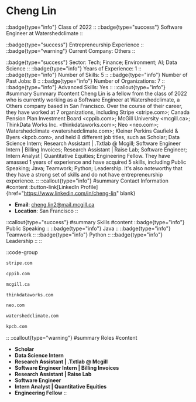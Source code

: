 # Cheng Lin
::badge{type="info"}
Class of 2022
::
::badge{type="success"}
Software Engineer at Watershedclimate
::

::badge{type="success"}
Entrepreneurship Experience
::
::badge{type="warning"}
Current Company: Others
::

::badge{type="success"}
Sector: Tech; Finance; Environment; AI; Data Science
::
::badge{type="info"}
Years of Experience: 1
::
::badge{type="info"}
Number of Skills: 5
::
::badge{type="info"}
Number of Past Jobs: 8
::
::badge{type="info"}
Number of Organizations: 7
::
::badge{type="info"}
Advanced Skills: Yes
::
::callout{type="info"}
#summary
Summary
#content
Cheng Lin is a fellow from the class of 2022 who is currently working as a Software Engineer at Watershedclimate, a Others company based in San Francisco. Over the course of their career, they have worked at 7 organizations, including Stripe <stripe.com>; Canada Pension Plan Investment Board <cppib.com>; McGill University <mcgill.ca>; ThinkData Works Inc. <thinkdataworks.com>; Neo <neo.com>; Watershedclimate <watershedclimate.com>; Kleiner Perkins Caufield & Byers <kpcb.com>, and held 8 different job titles, such as Scholar; Data Science Intern; Research Assistant | .Txtlab @ Mcgill; Software Engineer Intern | Billing Invoices; Research Assistant | Raise Lab; Software Engineer; Intern Analyst | Quantitative Equities; Engineering Fellow. They have amassed 1 years of experience and have acquired 5 skills, including Public Speaking; Java; Teamwork; Python; Leadership. It's also noteworthy that they have a strong set of skills and do not have entrepreneurship experience.
::
::callout{type="info"}
#summary
Contact Information
#content
:button-link[LinkedIn Profile]{href="https://www.linkedin.com/in/cheng-lin" blank}
- **Email**: cheng.lin2@mail.mcgill.ca
- **Location**: San Francisco
::

::callout{type="success"}
#summary
Skills
#content
::badge{type="info"}
Public Speaking
::
::badge{type="info"}
Java
::
::badge{type="info"}
Teamwork
::
::badge{type="info"}
Python
::
::badge{type="info"}
Leadership
::
::

::code-group
```bash [Stripe]
stripe.com
```
```bash [Canada Pension Plan Investment Board]
cppib.com
```
```bash [McGill University]
mcgill.ca
```
```bash [ThinkData Works Inc.]
thinkdataworks.com
```
```bash [Neo]
neo.com
```
```bash [Watershedclimate]
watershedclimate.com
```
```bash [Kleiner Perkins Caufield & Byers]
kpcb.com
```
::
::callout{type="warning"}
#summary
Roles
#content
- **Scholar**
- **Data Science Intern**
- **Research Assistant | .Txtlab @ Mcgill**
- **Software Engineer Intern | Billing Invoices**
- **Research Assistant | Raise Lab**
- **Software Engineer**
- **Intern Analyst | Quantitative Equities**
- **Engineering Fellow**
::


